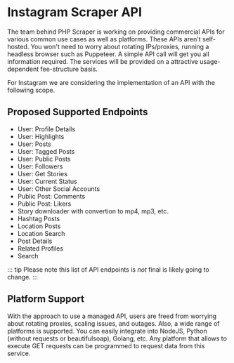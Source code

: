 # Instagram Scraper API

The team behind PHP Scraper is working on providing commercial APIs for various common use cases as well as platforms. These APIs aren't self-hosted. You won't need to worry about rotating IPs/proxies, running a headless browser such as Puppeteer. A simple API call will get you all information required. The services will be provided on a attractive usage-dependent fee-structure basis.

For Instagram we are considering the implementation of an API with the following scope.

## Proposed Supported Endpoints

- User: Profile Details
- User: Highlights
- User: Posts
- User: Tagged Posts
- User: Public Posts
- User: Followers
- User: Get Stories
- User: Current Status
- User: Other Social Accounts
- Public Post: Comments
- Public Post: Likers
- Story downloader with convertion to mp4, mp3, etc.
- Hashtag Posts
- Location Posts
- Location Search
- Post Details
- Related Profiles
- Search

::: tip
Please note this list of API endpoints is *not* final is likely going to change.
:::

## Platform Support

With the approach to use a managed API, users are freed from worrying about rotating proxies, scaling issues, and outages. Also, a wide range of platforms is supported. You can easily integrate into NodeJS, Python (without requests or beautifulsoap), Golang, etc. Any platform that allows to execute GET requests can be programmed to request data from this service.
